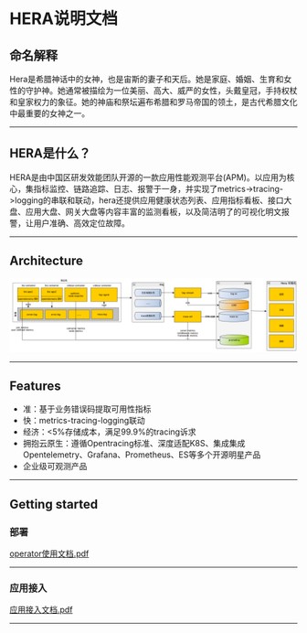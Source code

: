 # HERA说明文档
## 命名解释
Hera是希腊神话中的女神，也是宙斯的妻子和天后。她是家庭、婚姻、生育和女性的守护神。她通常被描绘为一位美丽、高大、威严的女性，头戴皇冠，手持权杖和皇家权力的象征。她的神庙和祭坛遍布希腊和罗马帝国的领土，是古代希腊文化中最重要的女神之一。

---

## HERA是什么？
HERA是由中国区研发效能团队开源的一款应用性能观测平台(APM)。以应用为核心，集指标监控、链路追踪、日志、报警于一身，并实现了metrics->tracing->logging的串联和联动，hera还提供应用健康状态列表、应用指标看板、接口大盘、应用大盘、网关大盘等内容丰富的监测看板，以及简洁明了的可视化明文报警，让用户准确、高效定位故障。

---

## Architecture
![hera](readme/images/architecture.png)

---

## Features
- 准：基于业务错误码提取可用性指标
- 快：metrics-tracing-logging联动
- 经济：<5%存储成本，满足99.9%的tracing诉求
- 拥抱云原生：遵循Opentracing标准、深度适配K8S、集成集成Opentelemetry、Grafana、Prometheus、ES等多个开源明星产品
- 企业级可观测产品

---

## Getting started
### 部署
[operator使用文档.pdf](readme/hera-operator-document.pdf)

---

### 应用接入
[应用接入文档.pdf](readme/application-integration-document.pdf)

---
